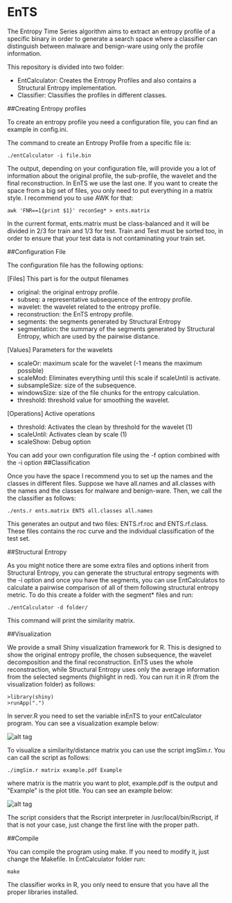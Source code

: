# EnTS

The Entropy Time Series algorithm aims to extract an entropy profile of a specific binary in order to generate a search space where a classifier can distinguish between malware and benign-ware using only the profile information. 

This repository is divided into two folder: 

- EntCalculator: Creates the Entropy Profiles and also contains a Structural Entropy implementation.
- Classifier: Classifies the profiles in different classes.

##Creating Entropy profiles

To create an entropy profile you need a configuration file, you can find an example in config.ini.

The command to create an Entropy Profile from a specific file is:
```
./entCalculator -i file.bin 
```
The output, depending on your configuration file, will provide you a lot of information about the original profile, the sub-profile, the wavelet and the final reconstruction. In EnTS we use the last one. If you want to create the space from a big set of files, you only need to put everything in a matrix style. I recommend you to use AWK for that:
```
awk 'FNR==1{print $1}' reconSeg* > ents.matrix
```

In the current format, ents.matrix must be class-balanced and it will be divided in 2/3 for train and 1/3 for test. Train and Test must be sorted too, in order to ensure that your test data is not contaminating your train set.

##Configuration File

The configuration file has the following options:

[Files] This part is for the output filenames

* original: the original entropy profile.
* subseq: a representative subsequence of the entropy profile.
* wavelet: the wavelet related to the entropy profile.
* reconstruction: the EnTS entropy profile.
* segments: the segments generated by Structural Entropy
* segmentation: the summary of the segments generated by Structural Entropy, which are used by the pairwise distance.

[Values] Parameters for the wavelets

* scaleOr: maximum scale for the wavelet (-1 means the maximum possible)
* scaleMod: Eliminates everything until this scale if scaleUntil is activate.
* subsampleSize: size of the subsequence.
* windowsSize: size of the file chunks for the entropy calculation.
* threshold: threshold value for smoothing the wavelet.

[Operations] Active operations

* threshold: Activates the clean by threshold for the wavelet (1)
* scaleUntil: Activates clean by scale (1)
* scaleShow: Debug option

You can add your own configuration file using the -f option combined with the 
-i option
##Classification

Once you have the space I recommend you to set up the names and the classes in different files. Suppose we have all.names and all.classes with the names and the classes for malware and benign-ware. Then, we call the the classifier as follows:
```
./ents.r ents.matrix ENTS all.classes all.names
```
This generates an output and two files: ENTS.rf.roc and ENTS.rf.class. These files contains the roc curve and the individual classification of the test set.

##Structural Entropy

As you might notice there are some extra files and options inherit from Structural 
Entropy, you can generate the structural entropy segments with the -i option and 
once you have the segments, you can use EntCalculatos to calculate a pairwise 
comparison of all of them following structural entropy metric. To do this create a 
folder with the segment* files and run:
```
./entCalculator -d folder/
```
This command will print the similarity matrix.

##Visualization

We provide a small Shiny visualization framework for R. This is designed to show the original entropy profile, the 
chosen subsequence, the wavelet decomposition and the final reconstruction. EnTS uses the whole reconstraction, while
Structural Entropy uses only the average information from the selected segments (highlight in red). You can run it in
R (from the visualization folder) as follows:
```
>library(shiny)
>runApp(".")
```
In server.R you need to set the variable inEnTS to your entCalculator program. You can see a visualization example
 below:

![alt tag](http://freedevelop.org/wp-content/uploads/DABE.png)

To visualize a similarity/distance matrix you can use the script imgSim.r. You can call the script as follows:
```
./imgSim.r matrix example.pdf Example
``` 
where matrix is the matrix you want to plot, example.pdf is the output and "Example" is the plot title. You can see an
example below:

![alt tag](http://freedevelop.org/wp-content/uploads/ExampleMatrix2.png)

The script considers that the Rscript interpreter in /usr/local/bin/Rscript, if that is not your case, just change the
first line with the proper path.

##Compile

You can compile the program using make. If you need to modify it, just change the Makefile. In EntCalculator folder 
run:
```
make
```
The classifier works in R, you only need to ensure that you have all the proper libraries installed.




